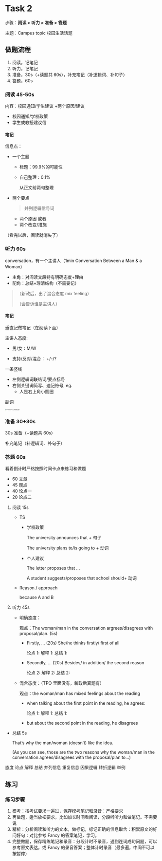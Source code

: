 # Task 2

步骤：**阅读 > 听力 > 准备 > 答题**

主题：Campus topic 校园生活话题

## 做题流程

1. 阅读，记笔记
2. 听力，记笔记
3. 准备，30s（+读题共 60s），补充笔记（补逻辑词、补句子）
4. 答题，60s

### 阅读 45-50s

内容：校园通知/学生建议 +两个原因/建议

- 校园通知/学校政策
- 学生或教授建议信

#### 笔记

信息点：

- 一个主题

  - 标题：99.9%的可能性

  - 自己整理：0.1%

    从正文前两句整理

- 两个要点

  > 并列逻辑信号词

  - 两个原因 或者
  - 两个改变/措施

（看完以后，阅读就消失了）

### 听力 60s

conversation，有一个主讲人（1min Conversation Between a Man & a Woman）

- 主角：对阅读文段持有明确态度+理由
- 配角：总结+理清结构（不需要记）

> （新政后，出了混合态度 mix feeling）
>
> （会告诉谁是主讲人）

#### 笔记

垂直记做笔记（在阅读下面）

主讲人态度:

- 男/女：M/W

- 支持/反对/混合： +/-/?

一条竖线

- 左侧逻辑词联结词/要点标号
- 右侧关键词简写、速记符号, eg.
  - 人是右上角小圆圈

副词

<img src="https://cdn.jsdelivr.net/gh/davidliuk/images@master/blog/TPO53-3%20Fancy%E7%AD%94%E6%A1%88%E7%AC%94%E8%AE%B0%E6%96%B0.JPG" alt="TPO53-3 Fancy答案笔记新" style="zoom: 25%;" />

### 准备 30+30s

30s 准备（+读题共 60s）

补充笔记（补逻辑词、补句子）

### 答题 60s

看着倒计时严格按照时间卡点来练习和做题

- 60 文章
- 45 观点
- 40 论点一
- 20 论点二

1. 阅读 15s

   - TS

     - 学校政策

       The university announces that + 句子

       The university plans to/is going to + 动词

     - 个人建议

       The letter proposes that ... 

       A student suggests/proposes that school should+ 动词

   - Reason / approach

     because A and B

2. 听力 45s

   - 明确态度：

     观点：The woman/man in the conversation argrees/disagrees with proposal/plan. (5s)

     - Firstly, ... (20s) She/he thinks firstly/ first of all

       论点 1:
       解释 1:
       总结 1:

     - Secondly, ... (20s) Besides/ in addition/ the second reason

       论点 2:
       解释 2:
       总结 2:

   - 混合态度：（TPO 里面没有，新政后真题有）

     观点：the woman/man has mixed feelings about the reading

     - when talking about the first point in the reading, he agrees:

       论点 1:
       解释 1:
       总结 1:

     - but about the second point in the reading, he disagrees

- 总结 5s

  That’s why the man/woman (doesn’t) like the idea.

  (As you can see, those are the two reasons why the woman/man in the conversation agrees/disagrees with the proposal/plan to...)

态度 论点 解释 总结 并列信息 重复信息 因果逻辑 转折逻辑 举例

## 练习

### 练习步骤

1. 模考：按考试要求一遍过，保存模考笔记和录音：严格要求
2. 再做题，适当放松要求，比如加长时间看阅读，分段听听力和做笔记。不需要说
3. 精析：分析阅读和听力的文本，做标记，标记正确的信息取舍：积累原文的好问好句：对比参考 Fancy 的答案笔记，学习。
4. 完整做题，保存精练笔记和录音：分段计时不录音，遇到连词成句问题，可以参考原文表达，或 Fancy 的录音答案；整体计时录音（最多遍，中间不可以按暂停）
